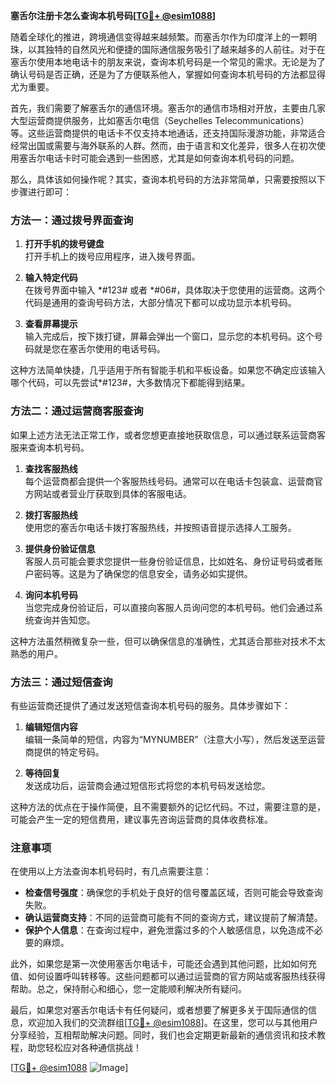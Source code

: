 **塞舌尔注册卡怎么查询本机号码[[TG💪+ @esim1088](https://t.me/s/esim1088)]**

随着全球化的推进，跨境通信变得越来越频繁。而塞舌尔作为印度洋上的一颗明珠，以其独特的自然风光和便捷的国际通信服务吸引了越来越多的人前往。对于在塞舌尔使用本地电话卡的朋友来说，查询本机号码是一个常见的需求。无论是为了确认号码是否正确，还是为了方便联系他人，掌握如何查询本机号码的方法都显得尤为重要。

首先，我们需要了解塞舌尔的通信环境。塞舌尔的通信市场相对开放，主要由几家大型运营商提供服务，比如塞舌尔电信（Seychelles Telecommunications）等。这些运营商提供的电话卡不仅支持本地通话，还支持国际漫游功能，非常适合经常出国或需要与海外联系的人群。然而，由于语言和文化差异，很多人在初次使用塞舌尔电话卡时可能会遇到一些困惑，尤其是如何查询本机号码的问题。

那么，具体该如何操作呢？其实，查询本机号码的方法非常简单，只需要按照以下步骤进行即可：

### 方法一：通过拨号界面查询

1. **打开手机的拨号键盘**  
   打开手机上的拨号应用程序，进入拨号界面。
   
2. **输入特定代码**  
   在拨号界面中输入 *#123# 或者 *#06#，具体取决于您使用的运营商。这两个代码是通用的查询号码方法，大部分情况下都可以成功显示本机号码。

3. **查看屏幕提示**  
   输入完成后，按下拨打键，屏幕会弹出一个窗口，显示您的本机号码。这个号码就是您在塞舌尔使用的电话号码。

这种方法简单快捷，几乎适用于所有智能手机和平板设备。如果您不确定应该输入哪个代码，可以先尝试*#123#，大多数情况下都能得到结果。

### 方法二：通过运营商客服查询

如果上述方法无法正常工作，或者您想更直接地获取信息，可以通过联系运营商客服来查询本机号码。

1. **查找客服热线**  
   每个运营商都会提供一个客服热线号码。通常可以在电话卡包装盒、运营商官方网站或者营业厅获取到具体的客服电话。

2. **拨打客服热线**  
   使用您的塞舌尔电话卡拨打客服热线，并按照语音提示选择人工服务。

3. **提供身份验证信息**  
   客服人员可能会要求您提供一些身份验证信息，比如姓名、身份证号码或者账户密码等。这是为了确保您的信息安全，请务必如实提供。

4. **询问本机号码**  
   当您完成身份验证后，可以直接向客服人员询问您的本机号码。他们会通过系统查询并告知您。

这种方法虽然稍微复杂一些，但可以确保信息的准确性，尤其适合那些对技术不太熟悉的用户。

### 方法三：通过短信查询

有些运营商还提供了通过发送短信查询本机号码的服务。具体步骤如下：

1. **编辑短信内容**  
   编辑一条简单的短信，内容为“MYNUMBER”（注意大小写），然后发送至运营商提供的特定号码。

2. **等待回复**  
   发送成功后，运营商会通过短信形式将您的本机号码发送给您。

这种方法的优点在于操作简便，且不需要额外的记忆代码。不过，需要注意的是，可能会产生一定的短信费用，建议事先咨询运营商的具体收费标准。

### 注意事项

在使用以上方法查询本机号码时，有几点需要注意：

- **检查信号强度**：确保您的手机处于良好的信号覆盖区域，否则可能会导致查询失败。
- **确认运营商支持**：不同的运营商可能有不同的查询方式，建议提前了解清楚。
- **保护个人信息**：在查询过程中，避免泄露过多的个人敏感信息，以免造成不必要的麻烦。

此外，如果您是第一次使用塞舌尔电话卡，可能还会遇到其他问题，比如如何充值、如何设置呼叫转移等。这些问题都可以通过运营商的官方网站或客服热线获得帮助。总之，保持耐心和细心，您一定能顺利解决所有疑问。

最后，如果您对塞舌尔电话卡有任何疑问，或者想要了解更多关于国际通信的信息，欢迎加入我们的交流群组[[TG💪+ @esim1088](https://t.me/s/esim1088)]。在这里，您可以与其他用户分享经验，互相帮助解决问题。同时，我们也会定期更新最新的通信资讯和技术教程，助您轻松应对各种通信挑战！

[[TG💪+ @esim1088](https://t.me/s/esim1088) ![Image](https://i.postimg.cc/4NQfJmqS/Snipaste-2025-05-13-00-14-12.png)]